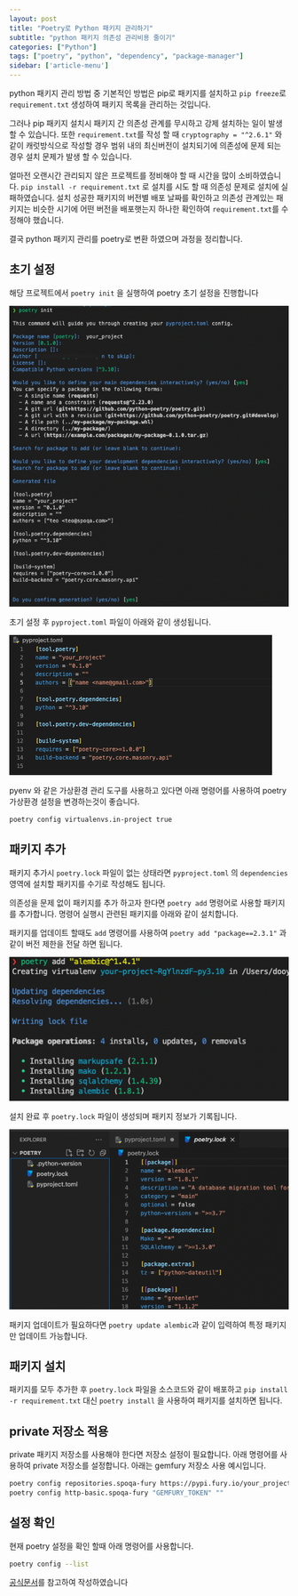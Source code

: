 ```yaml
---
layout: post
title: "Poetry로 Python 패키지 관리하기"
subtitle: "python 패키지 의존성 관리비용 줄이기"
categories: ["Python"]
tags: ["poetry", "python", "dependency", "package-manager"]
sidebar: ['article-menu']
---
```


python 패키지 관리 방법 중 기본적인 방법은
pip로 패키지를 설치하고 `pip freeze`로 `requirement.txt` 생성하여 패키지 목록을 관리하는 것입니다.

그러나 pip 패키지 설치시 패키지 간 의존성 관계를 무시하고 강제 설치하는 일이 발생 할 수 있습니다.
또한 `requirement.txt`를 작성 할 때 `cryptography = "^2.6.1"` 와 같이 캐럿방식으로 작성할 경우
범위 내의 최신버전이 설치되기에 의존성에 문제 되는 경우 설치 문제가 발생 할 수 있습니다.

얼마전 오랜시간 관리되지 않은 프로젝트를 정비해야 할 때 시간을 많이 소비하였습니다.
`pip install -r requirement.txt` 로 설치를 시도 할 때 의존성 문제로 설치에 실패하였습니다.
설치 성공한 패키지의 버전별 배포 날짜를 확인하고 의존성 관계있는 패키지는 비슷한 시기에 어떤 버전을 배포햇는지 하나한 확인하여 `requirement.txt`를 수정해야 했습니다.

결국 python 패키지 관리를 poetry로 변환 하였으며 과정을 정리합니다.

## 초기 설정

해당 프로젝트에서 `poetry init` 을 실행하여 poetry 초기 설정을 진행합니다

<img class="post_img" src="/assets/images/posts/poetry/init.png">

초기 설정 후 `pyproject.toml` 파일이 아래와 같이 생성됩니다.

<img class="post_img" src="/assets/images/posts/poetry/pyproject.png">

pyenv 와 같은 가상환경 관리 도구를 사용하고 있다면 아래 명령어를 사용하여 poetry 가상환경 설정을 변경하는것이 좋습니다.
``` bash
poetry config virtualenvs.in-project true
```


## 패키지 추가
패키지 추가시 `poetry.lock` 파일이 없는 상태라면 `pyproject.toml` 의 `dependencies` 영역에 설치할 패키지를 수기로 작성해도 됩니다.

의존성을 문제 없이 패키지를 추가 하고자 한다면 `poetry add` 명령어로 사용할 패키지를 추가합니다. 명령어 실행시 관련된 패키지를 아래와 같이 설치합니다.

패키지를 업데이트 할때도 `add` 명령어를 사용하여 `poetry add "package==2.3.1"` 과 같이 버전 제한을 전달 하면 됩니다.

<img class="post_img" src="/assets/images/posts/poetry/add.png">

설치 완료 후 `poetry.lock` 파일이 생성되며 패키지 정보가 기록됩니다.

<img class="post_img" src="/assets/images/posts/poetry/lock.png">

패키지 업데이트가 필요하다면 `poetry update alembic`과 같이 입력하여 특정 패키지만 업데이트 가능합니다.


## 패키지 설치

패키지를 모두 추가한 후 `poetry.lock` 파일을 소스코드와 같이 배포하고 
`pip install -r requirement.txt` 대신 `poetry install` 을 사용하여 패키지를 설치하면 됩니다.


## private 저장소 적용

private 패키지 저장소를 사용해야 한다면 저장소 설정이 필요합니다.
아래 명령어를 사용하여 private 저장소를 설정합니다. 아래는 gemfury 저장소 사용 예시입니다.

``` bash
poetry config repositories.spoqa-fury https://pypi.fury.io/your_project/
poetry config http-basic.spoqa-fury "GEMFURY_TOKEN" ""
```


## 설정 확인
현재 poetry 설정을 확인 할때 아래 명령어를 사용합니다.

``` bash
poetry config --list 
```

[공식문서](https://python-poetry.org/docs/cli/)를 참고하여 작성하였습니다
